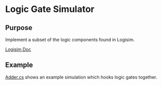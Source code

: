 # Logic Gate Simulator

## Purpose

Implement a subset of the logic components found in Logisim.

[Logisim Doc](http://www.cburch.com/logisim/docs/2.7/en/html/libs/index.html)

## Example

[Adder.cs](GateSim/Simulations/Adder.cs) shows an example simulation which hooks logic gates together.

